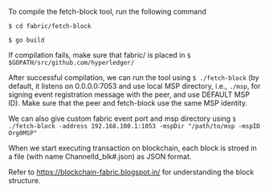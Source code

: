 To compile the fetch-block tool, run the following command

```$ cd fabric/fetch-block```

```$ go build```

If compilation fails, make sure that fabric/ is placed in ```$ $GOPATH/src/github.com/hyperledger/```

After successful compilation, we can run the tool using ```$ ./fetch-block``` (by default, it listens on 0.0.0.0:7053 and use local MSP directory, i.e., ```./msp```, for signing event registration message with the peer, and use DEFAULT MSP ID). Make sure that the peer and fetch-block use the same MSP identity.

We can also give custom fabric event port and msp directory using ```$ ./fetch-block -address 192.168.100.1:1053 -mspDir "/path/to/msp -mspID Org0MSP"``` 

When we start executing transaction on blockchain, each block is stroed in a file (with name ChannelId_blk#.json) as JSON format.  

Refer to https://blockchain-fabric.blogspot.in/ for understanding the block structure.
